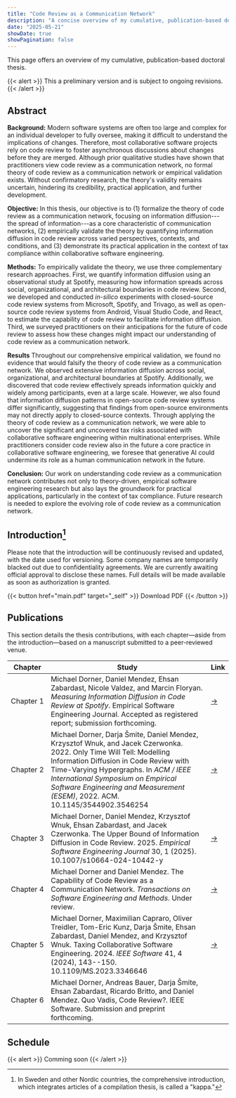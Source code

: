 ```yaml
---
title: "Code Review as a Communication Network"
description: "A concise overview of my cumulative, publication-based doctoral thesis on code review as a communication network"
date: "2025-05-21"
showDate: true
showPagination: false
---
```


This page offers an overview of my cumulative, publication-based doctoral thesis.

{{< alert >}}
This a preliminary version and is subject to ongoing revisions.
{{< /alert >}}

## Abstract

**Background:** Modern software systems are often too large and complex for an individual developer to fully oversee, making it difficult to understand the implications of changes. Therefore, most collaborative software projects rely on code review to foster asynchronous discussions about changes before they are merged. Although prior qualitative studies have shown that practitioners view code review as a communication network, no formal theory of code review as a communication network or empirical validation exists. Without confirmatory research, the theory's validity remains uncertain, hindering its credibility, practical application, and further development.

**Objective:** In this thesis, our objective is to (1) formalize the theory of code review as a communication network, focusing on information diffusion---the spread of information---as a core characteristic of communication networks, (2) empirically validate the theory by quantifying information diffusion in code review across varied perspectives, contexts, and conditions, and (3) demonstrate its practical application in the context of tax compliance within collaborative software engineering.

**Methods:** To empirically validate the theory, we use three complementary research approaches. First, we quantify information diffusion using an observational study at Spotify, measuring how information spreads across social, organizational, and architectural boundaries in code review. Second, we developed and conducted *in-silico* experiments with closed-source code review systems from Microsoft, Spotify, and Trivago, as well as open-source code review systems from Android, Visual Studio Code, and React, to estimate the capability of code review to facilitate information diffusion. Third, we surveyed practitioners on their anticipations for the future of code review to assess how these changes might impact our understanding of code review as a communication network.

**Results** Throughout our comprehensive empirical validation, we found no evidence that would falsify the theory of code review as a communication network. We observed extensive information diffusion across social, organizational, and architectural boundaries at Spotify. Additionally, we discovered that code review effectively spreads information quickly and widely among participants, even at a large scale. However, we also found that information diffusion patterns in open-source code review systems differ significantly, suggesting that findings from open-source environments may not directly apply to closed-source contexts. Through applying the theory of code review as a communication network, we were able to uncover the significant and uncovered tax risks associated with collaborative software engineering within multinational enterprises. While practitioners consider code review also in the future a core practice in collaborative software engineering, we foresee that generative AI could undermine its role as a human communication network in the future.

**Conclusion:** Our work on understanding code review as a communication network contributes not only to theory-driven, empirical software engineering research but also lays the groundwork for practical applications, particularly in the context of tax compliance. Future research is needed to explore the evolving role of code review as a communication network.

## Introduction[^1]

[^1]: In Sweden and other Nordic countries, the comprehensive introduction, which integrates articles of a compilation thesis, is called a "kappa."

Please note that the introduction will be continuously revised and updated, with the date used for versioning. Some company names are temporarily blacked out due to confidentiality agreements. We are currently awaiting official approval to disclose these names. Full details will be made available as soon as authorization is granted.

{{< button href="main.pdf" target="_self" >}}
Download PDF
{{< /button >}}

## Publications

This section details the thesis contributions, with each chapter—aside from the introduction—based on a manuscript submitted to a peer-reviewed venue.

| Chapter | Study | Link |
|---|---|---|
| Chapter&nbsp;1 | Michael Dorner, Daniel Mendez, Ehsan Zabardast, Nicole Valdez, and Marcin Floryan. *Measuring Information Diffusion in Code Review at Spotify*. Empirical Software Engineering Journal. Accepted as registered report; submission forthcoming. | <a href="/publications/measuring-information-diffusion-in-code-review-at-spotify/" target="_blank" rel="noopener">→</a> |
| Chapter&nbsp;2 | Michael Dorner, Darja Šmite, Daniel Mendez, Krzysztof Wnuk, and Jacek Czerwonka. 2022. Only Time Will Tell: Modelling Information Diffusion in Code Review with Time-Varying Hypergraphs. In *ACM / IEEE International Symposium on Empirical Software Engineering and Measurement (ESEM)*, 2022. ACM. 10.1145/3544902.3546254 | <a href="/publications/only-time-will-tell/" target="_blank" rel="noopener">→</a> |
| Chapter&nbsp;3 | Michael Dorner, Daniel Mendez, Krzysztof Wnuk, Ehsan Zabardast, and Jacek Czerwonka. The Upper Bound of Information Diffusion in Code Review. 2025. *Empirical Software Engineering Journal* 30, 1 (2025). 10.1007/s10664-024-10442-y | <a href="/publications/upper-bound-of-information-diffusion-in-code-review/" target="_blank" rel="noopener">→</a> |
| Chapter&nbsp;4 | Michael Dorner and Daniel Mendez. The Capability of Code Review as a Communication Network. *Transactions on Software Engineering and Methods*. Under review. | <a href="https://arxiv.org/pdf/2505.13985" target="_blank" rel="noopener">→</a> |
| Chapter&nbsp;5 | Michael Dorner, Maximilian Capraro, Oliver Treidler, Tom-Eric Kunz, Darja Šmite, Ehsan Zabardast, Daniel Mendez, and Krzysztof Wnuk. Taxing Collaborative Software Engineering. 2024. *IEEE Software* 41, 4 (2024), 143--150. 10.1109/MS.2023.3346646 | <a href="/publications/taxing-collaborative-software-engineering/" target="_blank" rel="noopener">→</a> |
| Chapter&nbsp;6 | Michael Dorner, Andreas Bauer, Darja Šmite, Ehsan Zabardast, Ricardo Britto, and Daniel Mendez. Quo Vadis, Code Review?. IEEE Software. Submission and preprint forthcoming. |  |

## Schedule

{{< alert >}}
Comming soon
{{< /alert >}}
